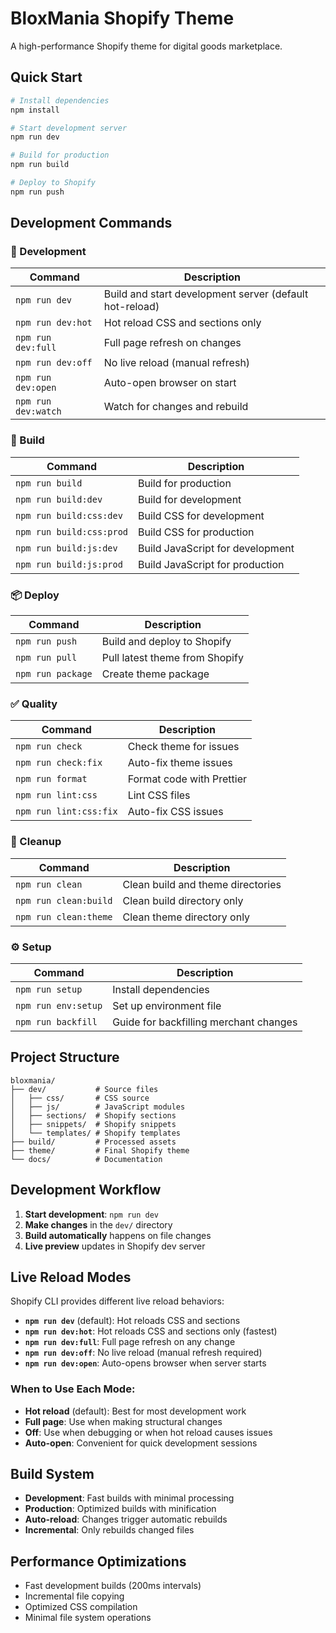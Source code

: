 # BloxMania Shopify Theme

A high-performance Shopify theme for digital goods marketplace.

## Quick Start

```bash
# Install dependencies
npm install

# Start development server
npm run dev

# Build for production
npm run build

# Deploy to Shopify
npm run push
```

## Development Commands

### 🚀 Development
| Command             | Description                                             |
| ------------------- | ------------------------------------------------------- |
| `npm run dev`       | Build and start development server (default hot-reload) |
| `npm run dev:hot`   | Hot reload CSS and sections only                        |
| `npm run dev:full`  | Full page refresh on changes                            |
| `npm run dev:off`   | No live reload (manual refresh)                         |
| `npm run dev:open`  | Auto-open browser on start                              |
| `npm run dev:watch` | Watch for changes and rebuild                           |

### 🔨 Build
| Command                  | Description                      |
| ------------------------ | -------------------------------- |
| `npm run build`          | Build for production             |
| `npm run build:dev`      | Build for development            |
| `npm run build:css:dev`  | Build CSS for development        |
| `npm run build:css:prod` | Build CSS for production         |
| `npm run build:js:dev`   | Build JavaScript for development |
| `npm run build:js:prod`  | Build JavaScript for production  |

### 📦 Deploy
| Command           | Description                    |
| ----------------- | ------------------------------ |
| `npm run push`    | Build and deploy to Shopify    |
| `npm run pull`    | Pull latest theme from Shopify |
| `npm run package` | Create theme package           |

### ✅ Quality
| Command                | Description               |
| ---------------------- | ------------------------- |
| `npm run check`        | Check theme for issues    |
| `npm run check:fix`    | Auto-fix theme issues     |
| `npm run format`       | Format code with Prettier |
| `npm run lint:css`     | Lint CSS files            |
| `npm run lint:css:fix` | Auto-fix CSS issues       |

### 🧹 Cleanup
| Command               | Description                       |
| --------------------- | --------------------------------- |
| `npm run clean`       | Clean build and theme directories |
| `npm run clean:build` | Clean build directory only        |
| `npm run clean:theme` | Clean theme directory only        |

### ⚙️ Setup
| Command             | Description                            |
| ------------------- | -------------------------------------- |
| `npm run setup`     | Install dependencies                   |
| `npm run env:setup` | Set up environment file                |
| `npm run backfill`  | Guide for backfilling merchant changes |

## Project Structure

```
bloxmania/
├── dev/           # Source files
│   ├── css/       # CSS source
│   ├── js/        # JavaScript modules
│   ├── sections/  # Shopify sections
│   ├── snippets/  # Shopify snippets
│   └── templates/ # Shopify templates
├── build/         # Processed assets
├── theme/         # Final Shopify theme
└── docs/          # Documentation
```

## Development Workflow

1. **Start development**: `npm run dev`
2. **Make changes** in the `dev/` directory
3. **Build automatically** happens on file changes
4. **Live preview** updates in Shopify dev server

## Live Reload Modes

Shopify CLI provides different live reload behaviors:

- **`npm run dev`** (default): Hot reloads CSS and sections
- **`npm run dev:hot`**: Hot reloads CSS and sections only (fastest)
- **`npm run dev:full`**: Full page refresh on any change
- **`npm run dev:off`**: No live reload (manual refresh required)
- **`npm run dev:open`**: Auto-opens browser when server starts

### When to Use Each Mode:

- **Hot reload** (default): Best for most development work
- **Full page**: Use when making structural changes
- **Off**: Use when debugging or when hot reload causes issues
- **Auto-open**: Convenient for quick development sessions

## Build System

- **Development**: Fast builds with minimal processing
- **Production**: Optimized builds with minification
- **Auto-reload**: Changes trigger automatic rebuilds
- **Incremental**: Only rebuilds changed files

## Performance Optimizations

- Fast development builds (200ms intervals)
- Incremental file copying
- Optimized CSS compilation
- Minimal file system operations
